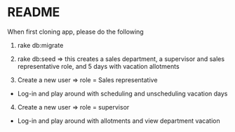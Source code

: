 # README

When first cloning app, please do the following

1) rake db:migrate

2) rake db:seed => this creates a sales department, a supervisor and sales representative role, and 5 days with vacation allotments

3) Create a new user => role = Sales representative
  * Log-in and play around with scheduling and unscheduling vacation days

4) Create a new user => role = supervisor
  * Log-in and play around with allotments and view department vacation
